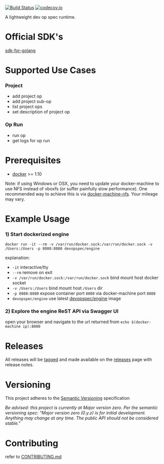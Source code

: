 [![Build Status](https://travis-ci.org/dev-op-spec/engine.svg?branch=master)](https://travis-ci.org/dev-op-spec/engine)
[![codecov.io](https://codecov.io/github/dev-op-spec/engine/coverage.svg?branch=master)](https://codecov.io/github/dev-op-spec/engine?branch=master)

A lightweight dev op spec runtime.

# Official SDK's

[sdk-for-golang](https://github.com/dev-op-spec/sdk-for-golang)

# Supported Use Cases

### Project
- add project op
- add project sub-op
- list project ops
- set description of project op

### Op Run
- run op
- get logs for op run


# Prerequisites

- [docker](https://github.com/docker/docker) >= 1.10

Note: if using Windows or OSX, you need to update your docker-machine to use NFS instead of vboxfs 
(or suffer painfully slow performance). One recommended way to achieve this is via 
[docker-machine-nfs](https://github.com/adlogix/docker-machine-nfs). 
Your mileage may vary.

# Example Usage

### 1) Start dockerized engine
```SHELL
docker run -it --rm -v /var/run/docker.sock:/var/run/docker.sock -v /Users:/Users -p 8080:8080 devopspec/engine
```
explanation:

- `-it` interactive/tty
- `--rm` remove on exit
- `-v /var/run/docker.sock:/var/run/docker.sock` bind mount host docker socket
- `-v /Users:/Users` bind mount host `/Users` dir
- `-p 8080:8080` expose container port `8080` via docker-machine port `8080`
- `devopspec/engine` use latest [devopspec/engine](https://hub.docker.com/r/devopspec/engine/) image

### 2) Explore the engine ReST API via Swagger UI

open your browser and navigate to the url returned from `echo $(docker-machine ip):8080`

# Releases
All releases will be [tagged](https://github.com/dev-op-spec/engine/tags) and made available on the [releases](https://github.com/dev-op-spec/engine/releases) page with release notes.

# Versioning
This project adheres to the [Semantic Versioning](http://semver.org/) specification

*Be advised: this project is currently at Major version zero. Per the semantic versioning spec: "Major version zero (0.y.z) is for initial development. Anything may change at any time. The public API should not be considered stable."*

# Contributing

refer to [CONTRIBUTING.md](CONTRIBUTING.md)
